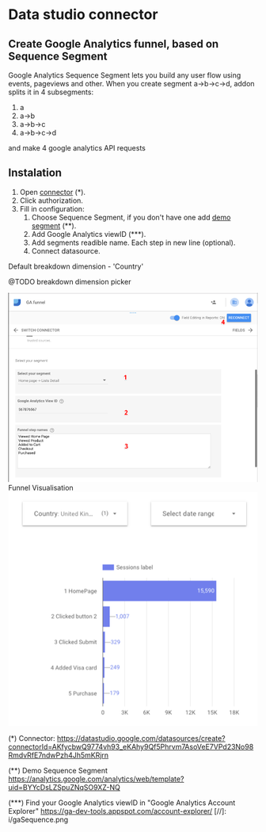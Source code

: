 # Data studio connector
## Create Google Analytics funnel, based on Sequence Segment

Google Analytics Sequence Segment lets you build any user flow using events, pageviews and other.
When you create segment a->b->c->d, addon splits it in 4 subsegments:
1. a
2. a->b
3. a->b->c
4. a->b->c->d


and make 4 google analytics API requests
## Instalation

1. Open [connector](https://datastudio.google.com/datasources/create?connectorId=AKfycbwQ9774vh93_eKAhy9Qf5Phrvm7AsoVeE7VPd23No98RmdvRfE7ndwPzh4Jh5mKRjrn) (*).
2. Click authorization.
3. Fill in configuration:
    1) Choose Sequence Segment, if you don't have one add [demo segment](https://analytics.google.com/analytics/web/template?uid=BYYcDsLZSpuZNqSO9XZ-NQ) (**).
    2) Add Google Analytics viewID (***).
    3) Add segments readible name. Each step in new line (optional).
    4) Connect datasource.

Default breakdown dimension - 'Country'

@TODO breakdown dimension picker

![](i/funnelAddonConfig.png)
Funnel Visualisation
![](i/funnel.png)

(*) Connector:
https://datastudio.google.com/datasources/create?connectorId=AKfycbwQ9774vh93_eKAhy9Qf5Phrvm7AsoVeE7VPd23No98RmdvRfE7ndwPzh4Jh5mKRjrn

(**) Demo Sequence Segment
https://analytics.google.com/analytics/web/template?uid=BYYcDsLZSpuZNqSO9XZ-NQ

(***) Find your Google Analytics viewID in "Google Analytics Account Explorer"
https://ga-dev-tools.appspot.com/account-explorer/
[//]: i/gaSequence.png